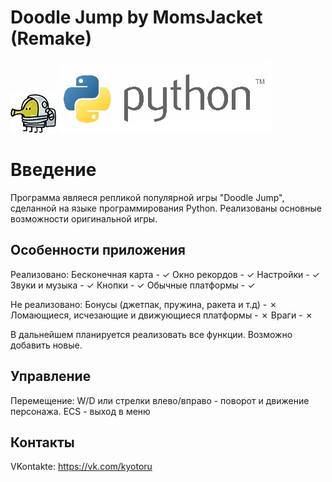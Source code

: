 # Doodle Jump by MomsJacket (Remake)

![Doodle Jump](data/hero_l.png)
![PYTHON](data/python.jpg)

Введение
========
Программа являеся репликой популярной игры "Doodle Jump", сделанной на языке программирования Python.
Реализованы основные возможности оригинальной игры.

Особенности приложения
----------------------
Реализовано:
Бесконечная карта - ✓
Окно рекордов - ✓
Настройки - ✓
Звуки и музыка - ✓
Кнопки - ✓
Обычные платформы - ✓

Не реализовано:
Бонусы (джетпак, пружина, ракета и т.д) - ✗
Ломающиеся, исчезающие и движующиеся платформы - ✗
Враги - ✗

В дальнейшем планируется реализовать все функции.
Возможно добавить новые.

Управление
----------
Перемещение:
W/D или стрелки влево/вправо - поворот и движение персонажа.
ECS - выход в меню

Контакты
--------
VKontakte: https://vk.com/kyotoru
